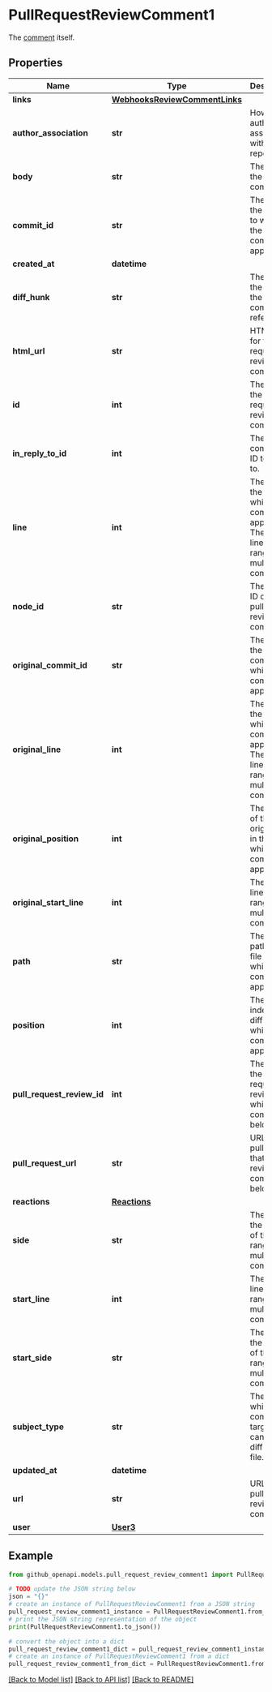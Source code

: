 # PullRequestReviewComment1

The [comment](https://docs.github.com/rest/pulls/comments#get-a-review-comment-for-a-pull-request) itself.

## Properties

Name | Type | Description | Notes
------------ | ------------- | ------------- | -------------
**links** | [**WebhooksReviewCommentLinks**](WebhooksReviewCommentLinks.md) |  | 
**author_association** | **str** | How the author is associated with the repository. | 
**body** | **str** | The text of the comment. | 
**commit_id** | **str** | The SHA of the commit to which the comment applies. | 
**created_at** | **datetime** |  | 
**diff_hunk** | **str** | The diff of the line that the comment refers to. | 
**html_url** | **str** | HTML URL for the pull request review comment. | 
**id** | **int** | The ID of the pull request review comment. | 
**in_reply_to_id** | **int** | The comment ID to reply to. | [optional] 
**line** | **int** | The line of the blob to which the comment applies. The last line of the range for a multi-line comment | 
**node_id** | **str** | The node ID of the pull request review comment. | 
**original_commit_id** | **str** | The SHA of the original commit to which the comment applies. | 
**original_line** | **int** | The line of the blob to which the comment applies. The last line of the range for a multi-line comment | 
**original_position** | **int** | The index of the original line in the diff to which the comment applies. | 
**original_start_line** | **int** | The first line of the range for a multi-line comment. | 
**path** | **str** | The relative path of the file to which the comment applies. | 
**position** | **int** | The line index in the diff to which the comment applies. | 
**pull_request_review_id** | **int** | The ID of the pull request review to which the comment belongs. | 
**pull_request_url** | **str** | URL for the pull request that the review comment belongs to. | 
**reactions** | [**Reactions**](Reactions.md) |  | 
**side** | **str** | The side of the first line of the range for a multi-line comment. | 
**start_line** | **int** | The first line of the range for a multi-line comment. | 
**start_side** | **str** | The side of the first line of the range for a multi-line comment. | [default to 'RIGHT']
**subject_type** | **str** | The level at which the comment is targeted, can be a diff line or a file. | [optional] 
**updated_at** | **datetime** |  | 
**url** | **str** | URL for the pull request review comment | 
**user** | [**User3**](User3.md) |  | 

## Example

```python
from github_openapi.models.pull_request_review_comment1 import PullRequestReviewComment1

# TODO update the JSON string below
json = "{}"
# create an instance of PullRequestReviewComment1 from a JSON string
pull_request_review_comment1_instance = PullRequestReviewComment1.from_json(json)
# print the JSON string representation of the object
print(PullRequestReviewComment1.to_json())

# convert the object into a dict
pull_request_review_comment1_dict = pull_request_review_comment1_instance.to_dict()
# create an instance of PullRequestReviewComment1 from a dict
pull_request_review_comment1_from_dict = PullRequestReviewComment1.from_dict(pull_request_review_comment1_dict)
```
[[Back to Model list]](../README.md#documentation-for-models) [[Back to API list]](../README.md#documentation-for-api-endpoints) [[Back to README]](../README.md)


